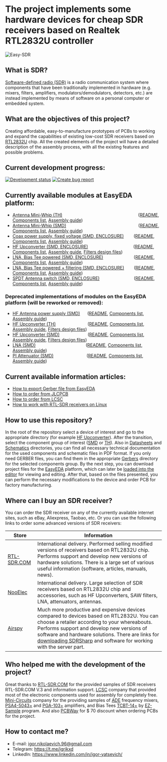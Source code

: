 # The project implements some hardware devices for cheap SDR receivers based on Realtek RTL2832U controller 

![Easy-SDR](https://github.com/IgrikXD/Easy-SDR/blob/master/Resources/Main-cover.png)

## What is SDR?
[Software-defined radio (SDR)] is a radio communication system where components that have been traditionally implemented in hardware (e.g. mixers, filters, amplifiers, modulators/demodulators, detectors, etc.) are instead implemented by means of software on a personal computer or embedded system.  

## What are the objectives of this project?
Creating affordable, easy-to-manufacture prototypes of PCBs to working and expand the capabilities of existing low-cost SDR receivers based on [RTL2832U](https://www.realtek.com/en/products/communications-network-ics/item/rtl2832u) chip. All the created elements of the project will have a detailed description of the assembly process, with all the existing features and possible problems.

## Current development progress:
[![Development status](https://img.shields.io/badge/Trello-Development%20status-blue.svg?longCache=true&style=for-the-badge)](https://trello.com/b/7NEPnfiD/easysdr) [![Create bug report](https://img.shields.io/badge/Google%20Form-Create%20bug%20report-red.svg?longCache=true&style=for-the-badge)](https://docs.google.com/forms/d/e/1FAIpQLSeUFM1p15N_vk8X_blSnZp6jPlZe_qRhiRlmntscx6jF2yRqw/viewform?usp=sf_link)

## Currently available modules at EasyEDA platform:
- [Antenna Mini-Whip (TH)] &nbsp;&nbsp;&nbsp;&nbsp;&nbsp;&nbsp;&nbsp;&nbsp;&nbsp;&nbsp;&nbsp;&nbsp;&nbsp;&nbsp;&nbsp;&nbsp;&nbsp;&nbsp;&nbsp;&nbsp;&nbsp;&nbsp;&nbsp;&nbsp;&nbsp;&nbsp;&nbsp;&nbsp;&nbsp;&nbsp;&nbsp;&nbsp;&nbsp;&nbsp;&nbsp;&nbsp;&nbsp;&nbsp;&nbsp;&nbsp;&nbsp;&nbsp;&nbsp;&nbsp;&nbsp;&nbsp;&nbsp;&nbsp;&nbsp;&nbsp;&nbsp;&nbsp;&nbsp;&nbsp;&nbsp;&nbsp;&nbsp;&nbsp;&nbsp;&nbsp;&nbsp;([README](./Antenna%20Mini-Whip/README.md), [Components list](./Antenna%20Mini-Whip/TH/Components%20list.md), [Assembly guide](./Antenna%20Mini-Whip/TH/Assembly%20guide.md))
- [Antenna Mini-Whip (SMD)] &nbsp;&nbsp;&nbsp;&nbsp;&nbsp;&nbsp;&nbsp;&nbsp;&nbsp;&nbsp;&nbsp;&nbsp;&nbsp;&nbsp;&nbsp;&nbsp;&nbsp;&nbsp;&nbsp;&nbsp;&nbsp;&nbsp;&nbsp;&nbsp;&nbsp;&nbsp;&nbsp;&nbsp;&nbsp;&nbsp;&nbsp;&nbsp;&nbsp;&nbsp;&nbsp;&nbsp;&nbsp;&nbsp;&nbsp;&nbsp;&nbsp;&nbsp;&nbsp;&nbsp;&nbsp;&nbsp;&nbsp;&nbsp;&nbsp;&nbsp;&nbsp;&nbsp;&nbsp;&nbsp;&nbsp;&nbsp;&nbsp;&nbsp;([README](./Antenna%20Mini-Whip/README.md), [Components list](./Antenna%20Mini-Whip/SMD/Components%20list.md), [Assembly guide](./Antenna%20Mini-Whip/SMD/Assembly%20guide.md))
- [Coax power supply, fixed voltage (SMD, ENCLOSURE)] &nbsp;&nbsp;&nbsp;&nbsp;&nbsp;&nbsp;&nbsp;([README](./Coax%20power%20supply/Fixed%20voltage/README.md), [Components list](./Coax%20power%20supply/Fixed%20voltage/SMD/Components%20list.md), [Assembly guide](./Coax%20power%20supply/Fixed%20voltage/SMD/Assembly%20guide.md))
- [HF Upconverter (SMD, ENCLOSURE)] &nbsp;&nbsp;&nbsp;&nbsp;&nbsp;&nbsp;&nbsp;&nbsp;&nbsp;&nbsp;&nbsp;&nbsp;&nbsp;&nbsp;&nbsp;&nbsp;&nbsp;&nbsp;&nbsp;&nbsp;&nbsp;&nbsp;&nbsp;&nbsp;&nbsp;&nbsp;&nbsp;&nbsp;&nbsp;&nbsp;&nbsp;&nbsp;&nbsp;&nbsp;&nbsp;&nbsp;([README](./HF%20Upconverter/README.md), [Components list](./HF%20Upconverter/SMD/Components%20list.md), [Assembly guide](./HF%20Upconverter/SMD/Assembly%20guide.md), [Filters design files](./HF%20Upconverter/SMD/Filters%20design%20files))
- [LNA, Bias Tee powered (SMD, ENCLOSURE)] &nbsp;&nbsp;&nbsp;&nbsp;&nbsp;&nbsp;&nbsp;&nbsp;&nbsp;&nbsp;&nbsp;&nbsp;&nbsp;&nbsp;&nbsp;&nbsp;&nbsp;&nbsp;&nbsp;&nbsp;&nbsp;&nbsp;&nbsp;&nbsp;([README](./LNA/Bias%20Tee%20powered/README.md), [Components list](./LNA/Bias%20Tee%20powered/SMD/Components%20list.md), [Assembly guide](./LNA/Bias%20Tee%20powered/SMD/Assembly%20guide.md))
- [LNA, Bias Tee powered + filtering (SMD, ENCLOSURE)] &nbsp;&nbsp;&nbsp;&nbsp;&nbsp;&nbsp;&nbsp;([README](./LNA/Bias%20Tee%20powered%20+%20filtering/README.md), [Components list](./LNA/Bias%20Tee%20powered%20+%20filtering/SMD/Components%20list.md), [Assembly guide](./LNA/Bias%20Tee%20powered%20+%20filtering/SMD/Assembly%20guide.md))
- [SPDT Antenna switch (SMD, ENCLOSURE)] &nbsp;&nbsp;&nbsp;&nbsp;&nbsp;&nbsp;&nbsp;&nbsp;&nbsp;&nbsp;&nbsp;&nbsp;&nbsp;&nbsp;&nbsp;&nbsp;&nbsp;&nbsp;&nbsp;&nbsp;&nbsp;&nbsp;&nbsp;&nbsp;&nbsp;&nbsp;&nbsp;([README](./SPDT%20Antenna%20switch/README.md), [Components list](./SPDT%20Antenna%20switch/SMD/Components%20list.md), [Assembly guide](./SPDT%20Antenna%20switch/SMD/Assembly%20guide.md))

### Deprecated implementations of modules on the EasyEDA platform (will be reworked or removed):
- [HF Antenna power supply (SMD)] &nbsp;&nbsp;&nbsp;&nbsp;&nbsp;([README](./HF%20Antenna%20power%20supply/README.md), [Components list](./HF%20Antenna%20power%20supply/SMD/Components%20list.md), [Assembly guide](./HF%20Antenna%20power%20supply/SMD/Assembly%20guide.md))
- [HF Upconverter (TH)] &nbsp;&nbsp;&nbsp;&nbsp;&nbsp;&nbsp;&nbsp;&nbsp;&nbsp;&nbsp;&nbsp;&nbsp;&nbsp;&nbsp;&nbsp;&nbsp;&nbsp;&nbsp;&nbsp;&nbsp;&nbsp;&nbsp;&nbsp;&nbsp;&nbsp;([README](./HF%20Upconverter/README.md), [Components list](./HF%20Upconverter/TH/Components%20list.md), [Assembly guide](./HF%20Upconverter/TH/Assembly%20guide.md), [Filters design files](./HF%20Upconverter/TH/Filters%20design%20files))
- [HF Upconverter (SMD)] &nbsp;&nbsp;&nbsp;&nbsp;&nbsp;&nbsp;&nbsp;&nbsp;&nbsp;&nbsp;&nbsp;&nbsp;&nbsp;&nbsp;&nbsp;&nbsp;&nbsp;&nbsp;&nbsp;&nbsp;&nbsp;&nbsp;([README](./HF%20Upconverter/README.md), [Components list](./HF%20Upconverter/SMD/Components%20list.md), [Assembly guide](./HF%20Upconverter/SMD/Assembly%20guide.md), [Filters design files](./HF%20Upconverter/SMD/Filters%20design%20files))
- [LNA (SMD)] &nbsp;&nbsp;&nbsp;&nbsp;&nbsp;&nbsp;&nbsp;&nbsp;&nbsp;&nbsp;&nbsp;&nbsp;&nbsp;&nbsp;&nbsp;&nbsp;&nbsp;&nbsp;&nbsp;&nbsp;&nbsp;&nbsp;&nbsp;&nbsp;&nbsp;&nbsp;&nbsp;&nbsp;&nbsp;&nbsp;&nbsp;&nbsp;&nbsp;&nbsp;&nbsp;&nbsp;&nbsp;&nbsp;&nbsp;&nbsp;([README](./LNA/README.md), [Components list](./LNA/SMD/Components%20list.md), [Assembly guide](./LNA/SMD/Assembly%20guide.md))
- [PI Attenuator (SMD)] &nbsp;&nbsp;&nbsp;&nbsp;&nbsp;&nbsp;&nbsp;&nbsp;&nbsp;&nbsp;&nbsp;&nbsp;&nbsp;&nbsp;&nbsp;&nbsp;&nbsp;&nbsp;&nbsp;&nbsp;&nbsp;&nbsp;&nbsp;&nbsp;&nbsp;&nbsp;([README](./PI%20Attenuator/README.md), [Components list](./PI%20Attenuator/SMD/Components%20list.md), [Assembly guide](./PI%20Attenuator/SMD/Assembly%20guide.md))


## Current available information articles:
- [How to export Gerber file from EasyEDA]
- [How to order from JLCPCB]
- [How to order from LCSC]
- [How to work with RTL-SDR receivers on Linux]

## How to use this repository?
In the root of the repository select a device of interest and go to the appropriate directory (for example [HF Upconverter](./HF%20Upconverter)). After the transition, select the component group of interest ([SMD](./HF%20Upconverter/SMD) or [TH](./Antenna%20Mini-Whip/TH)). Also in [Datasheets](./HF%20Upconverter/SMD/Datasheets) and [Schematics](./HF%20Upconverter/SMD/Schematics) directories, you can find all necessary technical documentation for the used components and schematic files in PDF format. If you only need GERBER files, you can find them in the appropriate [Gerbers](./HF%20Upconverter/SMD/Gerbers) directory for the selected components group. By the next step, you can download project files for the [EasyEDA](./HF%20Upconverter/SMD/EasyEDA) platform, which can later be [loaded into the editor](./HF%20Upconverter/SMD/EasyEDA/README.md) for viewing and editing. After that, based on the files presented, you can perform the necessary modifications to the device and order PCB for factory manufacturing.

## Where can I buy an SDR receiver?
You can order the SDR receiver on any of the currently available internet sites, such as eBay, Aliexpress, Taobao, etc. Or you can use the following links to order some advanced versions of SDR receivers:

| Store | Information |
| ----- | ----------- |
| [RTL-SDR.COM] | International delivery. Performed selling modified versions of receivers based on RTL2832U chip. Performs support and develop new versions of hardware solutions. There is a large set of various useful information (software, articles, manuals, news). |
| [NooElec] | International delivery. Large selection of SDR receivers based on RTL2832U chip and accessories, such as HF Upconverters, SAW filters, LNA, attenuators, antennas. |
| [Airspy] | Much more productive and expensive devices compared to devices based on RTL2832U. You can choose a retailer according to your whereabouts. Performs support and develop new versions of software and hardware solutions. There are links for [downloading SDRSharp](https://airspy.com/download/) and software for working with the server part. |

## Who helped me with the development of the project?
Great thanks to [RTL-SDR.COM] for the provided samples of SDR receivers RTL-SDR.COM V.3 and information support. [LCSC] company that provided most of the electronic components used for assembly for completely free. [Mini-Circuits] company for the providing samples of [ADE] frequency mixers, [PSA4-5043+] and [PGA-103+] amplifiers, and Bias Tees [TCBT-14+] by [EZ-Sample] program. And also [PCBWay] for $ 70 discount when ordering PCBs for the project.

## How to contact me?
- E-mail: igor.nikolaevich.96@gmail.com
- Telegram: https://t.me/igrikxd
- LinkedIn: https://www.linkedin.com/in/igor-yatsevich/

[Software-defined radio (SDR)]: <https://en.wikipedia.org/wiki/Software-defined_radio>
[RTL-SDR.COM]: <https://www.rtl-sdr.com/buy-rtl-sdr-dvb-t-dongles/>
[NooElec]: <http://www.nooelec.com/store/sdr.html>
[Airspy]: <https://airspy.com/purchase/>
[LCSC]: <https://lcsc.com/>
[Mini-Circuits]: <https://ww2.minicircuits.com/homepage/homepage.html>
[PCBWay]: <https://www.pcbway.com/>
[ADE]: <https://www.minicircuits.com/WebStore/dashboard.html?model=ADE-1%2B>
[PSA4-5043+]: <https://www.minicircuits.com/WebStore/dashboard.html?model=PSA4-5043%2B>
[PGA-103+]: <https://www.minicircuits.com/WebStore/dashboard.html?model=PGA-103%2B>
[TCBT-14+]: <https://www.minicircuits.com/WebStore/dashboard.html?model=TCBT-14%2B>
[EZ-Sample]: <https://www.minicircuits.com/WebStore/ez_sample.html>
[Antenna Mini-Whip (TH)]: <https://easyeda.com/igor.nikolaevich.96/Antenna_Mini_Whip-d8935f151d3a4221a9a3aacae3acdb65>
[Antenna Mini-Whip (SMD)]: <https://easyeda.com/IgrikXD/Antenna_Mini_Whip_SMD-74e9e6740b814f6c901a811855125754>
[Coax power supply, fixed voltage (SMD, ENCLOSURE)]: <https://easyeda.com/IgrikXD/coax-power-supply-smd-enclosure>
[HF Upconverter (SMD, ENCLOSURE)]: <https://easyeda.com/IgrikXD/hf-upconverter-smd-enclosure>
[LNA, Bias Tee powered (SMD, ENCLOSURE)]: <https://easyeda.com/IgrikXD/bias-tee-lna-smd-enclosure>
[LNA, Bias Tee powered + filtering (SMD, ENCLOSURE)]: <https://easyeda.com/IgrikXD/bias-tee-filtering-lna-smd-enclosure>
[SPDT Antenna switch (SMD, ENCLOSURE)]: <https://easyeda.com/IgrikXD/spdt-antenna-switch-smd-enclosure>
[HF Antenna power supply (SMD)]: <https://easyeda.com/IgrikXD/Antenna-power-supply-SMD>
[HF Upconverter (TH)]: <https://easyeda.com/IgrikXD/HF_Upconverter_ADE_series_mixers-b319a09d843a495baa5be52cb93d76d8>
[HF Upconverter (SMD)]: <https://easyeda.com/IgrikXD/HF_Upconverter_SMD-3cfb364d4cd2413abd3e60c4312f322d>
[LNA (SMD)]: <https://easyeda.com/IgrikXD/LNA-SMD>
[PI Attenuator (SMD)]: <https://easyeda.com/IgrikXD/PI-Attenuator-SMD>
[How to export Gerber file from EasyEDA]: <./Useful%20info/How%20to%20export%20Gerber%20file%20from%20EasyEDA.md>
[How to order from JLCPCB]: <./Useful%20info/How%20to%20order%20from%20JLCPCB.md>
[How to order from LCSC]: <./Useful%20info/How%20to%20order%20from%20LCSC.md>
[How to work with RTL-SDR receivers on Linux]: <./Useful%20info/How%20to%20work%20with%20RTL-SDR%20receivers%20on%20Linux.md>
